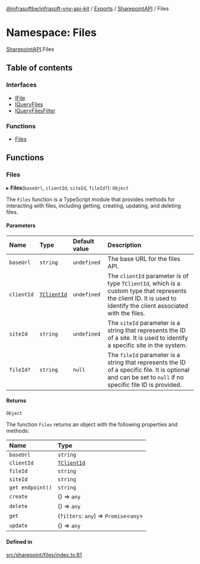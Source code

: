[@infrasoftbe/infrasoft-vnv-api-kit](../README.md) / [Exports](../modules.md) / [SharepointAPI](SharepointAPI.md) / Files

# Namespace: Files

[SharepointAPI](SharepointAPI.md).Files

## Table of contents

### Interfaces

- [IFile](../interfaces/SharepointAPI.Files.IFile.md)
- [IQueryFiles](../interfaces/SharepointAPI.Files.IQueryFiles.md)
- [IQueryFilesFilter](../interfaces/SharepointAPI.Files.IQueryFilesFilter.md)

### Functions

- [Files](SharepointAPI.Files.md#files)

## Functions

### Files

▸ **Files**(`baseUrl`, `clientId`, `siteId`, `fileId?`): `Object`

The `Files` function is a TypeScript module that provides methods for interacting with files,
including getting, creating, updating, and deleting files.

#### Parameters

| Name | Type | Default value | Description |
| :------ | :------ | :------ | :------ |
| `baseUrl` | `string` | `undefined` | The base URL for the files API. |
| `clientId` | [`TClientId`](SharepointAPI.Sites.md#tclientid) | `undefined` | The `clientId` parameter is of type `TClientId`, which is a custom type that represents the client ID. It is used to identify the client associated with the files. |
| `siteId` | `string` | `undefined` | The `siteId` parameter is a string that represents the ID of a site. It is used to identify a specific site in the system. |
| `fileId?` | `string` | `null` | The `fileId` parameter is a string that represents the ID of a specific file. It is optional and can be set to `null` if no specific file ID is provided. |

#### Returns

`Object`

The function `Files` returns an object with the following properties and methods:

| Name | Type |
| :------ | :------ |
| `baseUrl` | `string` |
| `clientId` | [`TClientId`](SharepointAPI.Sites.md#tclientid) |
| `fileId` | `string` |
| `siteId` | `string` |
| `get endpoint()` | `string` |
| `create` | () => `any` |
| `delete` | () => `any` |
| `get` | (`filters`: `any`) => `Promise`\<`any`\> |
| `update` | () => `any` |

#### Defined in

[src/sharepoint/files/index.ts:81](https://github.com/infrasoftbe/Infrasoft-vnv-api-kit/blob/63c0e77/src/sharepoint/files/index.ts#L81)
